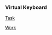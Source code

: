 ### Virtual Keyboard

[Task](https://github.com/rolling-scopes-school/tasks/blob/master/tasks/codejam-virtual-keyboard.md)

[Work](https://tastypurgen.github.io/virtual-keyboard/)